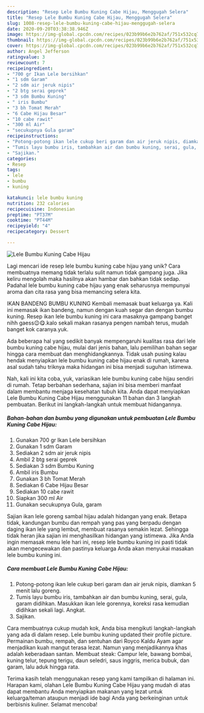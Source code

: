 ```yaml
---
description: "Resep Lele Bumbu Kuning Cabe Hijau, Menggugah Selera"
title: "Resep Lele Bumbu Kuning Cabe Hijau, Menggugah Selera"
slug: 1008-resep-lele-bumbu-kuning-cabe-hijau-menggugah-selera
date: 2020-09-20T03:38:38.946Z
image: https://img-global.cpcdn.com/recipes/023b99b6e2b762af/751x532cq70/lele-bumbu-kuning-cabe-hijau-foto-resep-utama.jpg
thumbnail: https://img-global.cpcdn.com/recipes/023b99b6e2b762af/751x532cq70/lele-bumbu-kuning-cabe-hijau-foto-resep-utama.jpg
cover: https://img-global.cpcdn.com/recipes/023b99b6e2b762af/751x532cq70/lele-bumbu-kuning-cabe-hijau-foto-resep-utama.jpg
author: Angel Jefferson
ratingvalue: 3
reviewcount: 7
recipeingredient:
- "700 gr Ikan Lele bersihkan"
- "1 sdm Garam"
- "2 sdm air jeruk nipis"
- "2 btg serai geprek"
- "3 sdm Bumbu Kuning"
- " iris Bumbu"
- "3 bh Tomat Merah"
- "6 Cabe Hijau Besar"
- "10 cabe rawit"
- "300 ml Air"
- "secukupnya Gula garam"
recipeinstructions:
- "Potong-potong ikan lele cukup beri garam dan air jeruk nipis, diamkan 5 menit lalu goreng."
- "Tumis layu bumbu iris, tambahkan air dan bumbu kuning, serai, gula, garam didihkan. Masukkan ikan lele gorennya, koreksi rasa kemudian didihkan sekali lagi. Angkat."
- "Sajikan."
categories:
- Resep
tags:
- lele
- bumbu
- kuning

katakunci: lele bumbu kuning 
nutrition: 232 calories
recipecuisine: Indonesian
preptime: "PT37M"
cooktime: "PT44M"
recipeyield: "4"
recipecategory: Dessert

---
```



![Lele Bumbu Kuning Cabe Hijau](https://img-global.cpcdn.com/recipes/023b99b6e2b762af/751x532cq70/lele-bumbu-kuning-cabe-hijau-foto-resep-utama.jpg)

Lagi mencari ide resep lele bumbu kuning cabe hijau yang unik? Cara membuatnya memang tidak terlalu sulit namun tidak gampang juga. Jika keliru mengolah maka hasilnya akan hambar dan bahkan tidak sedap. Padahal lele bumbu kuning cabe hijau yang enak seharusnya mempunyai aroma dan cita rasa yang bisa memancing selera kita.

IKAN BANDENG BUMBU KUNING Kembali memasak buat keluarga ya. Kali ini memasak ikan bandeng, namun dengan kuah segar dan dengan bumbu kuning. Resep ikan lele bumbu kuning ini cara masaknya gampang banget nihh gaess😉😋.kalo sekali makan rasanya pengen nambah terus, mudah banget kok caranya.yuk.

Ada beberapa hal yang sedikit banyak mempengaruhi kualitas rasa dari lele bumbu kuning cabe hijau, mulai dari jenis bahan, lalu pemilihan bahan segar hingga cara membuat dan menghidangkannya. Tidak usah pusing kalau hendak menyiapkan lele bumbu kuning cabe hijau enak di rumah, karena asal sudah tahu triknya maka hidangan ini bisa menjadi suguhan istimewa.


Nah, kali ini kita coba, yuk, variasikan lele bumbu kuning cabe hijau sendiri di rumah. Tetap berbahan sederhana, sajian ini bisa memberi manfaat dalam membantu menjaga kesehatan tubuh kita. Anda dapat menyiapkan Lele Bumbu Kuning Cabe Hijau menggunakan 11 bahan dan 3 langkah pembuatan. Berikut ini langkah-langkah untuk membuat hidangannya.

<!--inarticleads1-->

##### Bahan-bahan dan bumbu yang digunakan untuk pembuatan Lele Bumbu Kuning Cabe Hijau:

1. Gunakan 700 gr Ikan Lele bersihkan
1. Gunakan 1 sdm Garam
1. Sediakan 2 sdm air jeruk nipis
1. Ambil 2 btg serai geprek
1. Sediakan 3 sdm Bumbu Kuning
1. Ambil  iris Bumbu
1. Gunakan 3 bh Tomat Merah
1. Sediakan 6 Cabe Hijau Besar
1. Sediakan 10 cabe rawit
1. Siapkan 300 ml Air
1. Gunakan secukupnya Gula, garam


Sajian ikan lele goreng sambal hijau adalah hidangan yang enak. Betapa tidak, kandungan bumbu dan rempah yang pas yang berpadu dengan daging ikan lele yang lembut, membuat rasanya semakin lezat. Sehingga tidak heran jika sajian ini menghasilkan hidangan yang istimewa. Jika Anda ingin memasak menu lele hari ini, resep lele bumbu kuning ini pasti tidak akan mengecewakan dan pastinya keluarga Anda akan menyukai masakan lele bumbu kuning ini. 

<!--inarticleads2-->

##### Cara membuat Lele Bumbu Kuning Cabe Hijau:

1. Potong-potong ikan lele cukup beri garam dan air jeruk nipis, diamkan 5 menit lalu goreng.
1. Tumis layu bumbu iris, tambahkan air dan bumbu kuning, serai, gula, garam didihkan. Masukkan ikan lele gorennya, koreksi rasa kemudian didihkan sekali lagi. Angkat.
1. Sajikan.


Cara membuatnya cukup mudah kok, Anda bisa mengikuti langkah-langkah yang ada di dalam resep. Lele bumbu kuning updated their profile picture. Permainan bumbu, rempah, dan sentuhan dari Royco Kaldu Ayam agar menjadikan kuah mangut terasa lezat. Namun yang menjadikannya khas adalah keberadaan santan. Membuat steak: Campur lele, bawang bombai, kuning telur, tepung terigu, daun seledri, saus inggris, merica bubuk, dan garam, lalu aduk hingga rata. 

Terima kasih telah menggunakan resep yang kami tampilkan di halaman ini. Harapan kami, olahan Lele Bumbu Kuning Cabe Hijau yang mudah di atas dapat membantu Anda menyiapkan makanan yang lezat untuk keluarga/teman ataupun menjadi ide bagi Anda yang berkeinginan untuk berbisnis kuliner. Selamat mencoba!
